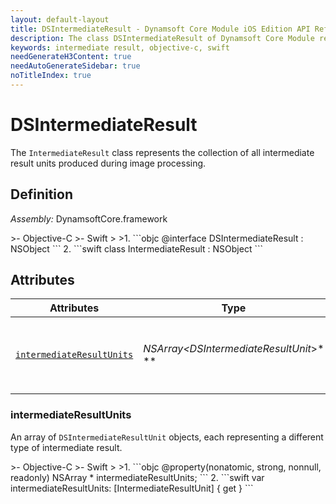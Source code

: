 ```yaml
---
layout: default-layout
title: DSIntermediateResult - Dynamsoft Core Module iOS Edition API Reference
description: The class DSIntermediateResult of Dynamsoft Core Module represents a container containing a collection of DSIntermediateResultUnit objects.
keywords: intermediate result, objective-c, swift
needGenerateH3Content: true
needAutoGenerateSidebar: true
noTitleIndex: true
---
```


# DSIntermediateResult

The `IntermediateResult` class represents the collection of all intermediate result units produced during image processing.

## Definition

*Assembly:* DynamsoftCore.framework

<div class="sample-code-prefix"></div>
>- Objective-C
>- Swift
>
>1. 
```objc
@interface DSIntermediateResult : NSObject
```
2. 
```swift
class IntermediateResult : NSObject
```

## Attributes

| Attributes | Type | Description |
| ---------- | ---- | ----------- |
| [`intermediateResultUnits`](#intermediateresultunits) | *NSArray<DSIntermediateResultUnit*>* \** | An array of `DSIntermediateResultUnit` objects, each representing a different type of intermediate result. |

### intermediateResultUnits

An array of `DSIntermediateResultUnit` objects, each representing a different type of intermediate result.

<div class="sample-code-prefix"></div>
>- Objective-C
>- Swift
>
>1. 
```objc
@property(nonatomic, strong, nonnull, readonly) NSArray<DSIntermediateResultUnit *> * intermediateResultUnits;
```
2. 
```swift
var intermediateResultUnits: [IntermediateResultUnit] { get }
```
